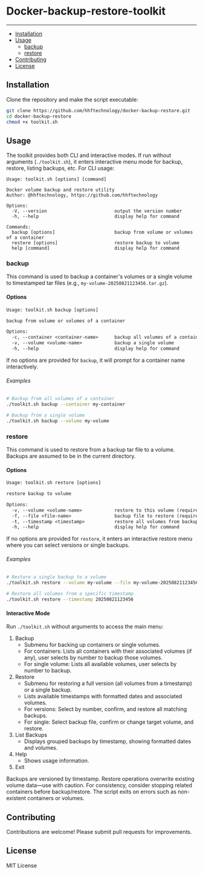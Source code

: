 # Docker-backup-restore-toolkit

---

- [Installation](#-installation)
- [Usage](#-usage)
  - [backup](#backup)
  - [restore](#restore)
- [Contributing](#-contributing)
- [License](#license)

##  Installation

Clone the repository and make the script executable:

```bash
git clone https://github.com/hhftechnology/docker-backup-restore.git
cd docker-backup-restore
chmod +x toolkit.sh
```

##  Usage

The toolkit provides both CLI and interactive modes. If run without arguments (`./toolkit.sh`), it enters interactive menu mode for backup, restore, listing backups, etc. For CLI usage:

```text
Usage: toolkit.sh [options] [command]

Docker volume backup and restore utility
Author: @hhftechnology, https://github.com/hhftechnology

Options:
  -V, --version                         output the version number
  -h, --help                            display help for command

Commands:
  backup [options]                      backup from volume or volumes of a container
  restore [options]                     restore backup to volume
  help [command]                        display help for command
```

### backup

This command is used to backup a container's volumes or a single volume to timestamped tar files (e.g., `my-volume-20250821123456.tar.gz`).

#### Options

```txt
Usage: toolkit.sh backup [options]

backup from volume or volumes of a container

Options:
  -c, --container <container-name>      backup all volumes of a container
  -v, --volume <volume-name>            backup a single volume
  -h, --help                            display help for command
```

If no options are provided for `backup`, it will prompt for a container name interactively.

###### Examples

```bash
# Backup from all volumes of a container
./toolkit.sh backup --container my-container

# Backup from a single volume
./toolkit.sh backup --volume my-volume
```

### restore

This command is used to restore from a backup tar file to a volume. Backups are assumed to be in the current directory.

#### Options

```txt
Usage: toolkit.sh restore [options]

restore backup to volume

Options:
  -v, --volume <volume-name>            restore to this volume (required for single restore)
  -f, --file <file-name>                backup file to restore (required for single restore)
  -t, --timestamp <timestamp>           restore all volumes from backups with this timestamp
  -h, --help                            display help for command
```

If no options are provided for `restore`, it enters an interactive restore menu where you can select versions or single backups.

###### Examples

```bash
# Restore a single backup to a volume
./toolkit.sh restore --volume my-volume --file my-volume-20250821123456.tar.gz

# Restore all volumes from a specific timestamp
./toolkit.sh restore --timestamp 20250821123456
```

#### Interactive Mode

Run `./toolkit.sh` without arguments to access the main menu:

1. Backup  
   - Submenu for backing up containers or single volumes.  
   - For containers: Lists all containers with their associated volumes (if any), user selects by number to backup those volumes.  
   - For single volume: Lists all available volumes, user selects by number to backup.  
2. Restore  
   - Submenu for restoring a full version (all volumes from a timestamp) or a single backup.  
   - Lists available timestamps with formatted dates and associated volumes.  
   - For versions: Select by number, confirm, and restore all matching backups.  
   - For single: Select backup file, confirm or change target volume, and restore.  
3. List Backups  
   - Displays grouped backups by timestamp, showing formatted dates and volumes.  
4. Help  
   - Shows usage information.  
5. Exit  

Backups are versioned by timestamp. Restore operations overwrite existing volume data—use with caution. For consistency, consider stopping related containers before backup/restore. The script exits on errors such as non-existent containers or volumes.

##  Contributing

Contributions are welcome! Please submit pull requests for improvements.

##  License

MIT License


